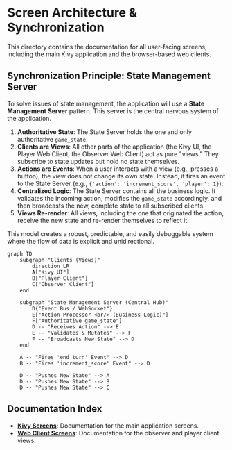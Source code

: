 # Screen Architecture & Synchronization

This directory contains the documentation for all user-facing screens, including the main Kivy application and the browser-based web clients.

## Synchronization Principle: State Management Server

To solve issues of state management, the application will use a **State Management Server** pattern. This server is the central nervous system of the application.

1.  **Authoritative State**: The State Server holds the one and only authoritative `game_state`.
2.  **Clients are Views**: All other parts of the application (the Kivy UI, the Player Web Client, the Observer Web Client) act as pure "views." They subscribe to state updates but hold no state themselves.
3.  **Actions are Events**: When a user interacts with a view (e.g., presses a button), the view does not change its own state. Instead, it fires an event to the State Server (e.g., `{'action': 'increment_score', 'player': 1}`).
4.  **Centralized Logic**: The State Server contains all the business logic. It validates the incoming action, modifies the `game_state` accordingly, and then broadcasts the new, complete state to all subscribed clients.
5.  **Views Re-render**: All views, including the one that originated the action, receive the new state and re-render themselves to reflect it.

This model creates a robust, predictable, and easily debuggable system where the flow of data is explicit and unidirectional.

```mermaid
graph TD
    subgraph "Clients (Views)"
        direction LR
        A["Kivy UI"]
        B["Player Client"]
        C["Observer Client"]
    end

    subgraph "State Management Server (Central Hub)"
        D{"Event Bus / WebSocket"}
        E["Action Processor <br/> (Business Logic)"]
        F["Authoritative game_state"]
        D -- "Receives Action" --> E
        E -- "Validates & Mutates" --> F
        F -- "Broadcasts New State" --> D
    end

    A -- "Fires 'end_turn' Event" --> D
    B -- "Fires 'increment_score' Event" --> D

    D -- "Pushes New State" --> A
    D -- "Pushes New State" --> B
    D -- "Pushes New State" --> C
```

## Documentation Index

- [**Kivy Screens**](./kivy-screens/README.md): Documentation for the main application screens.
- [**Web Client Screens**](./clients/): Documentation for the observer and player client views.

